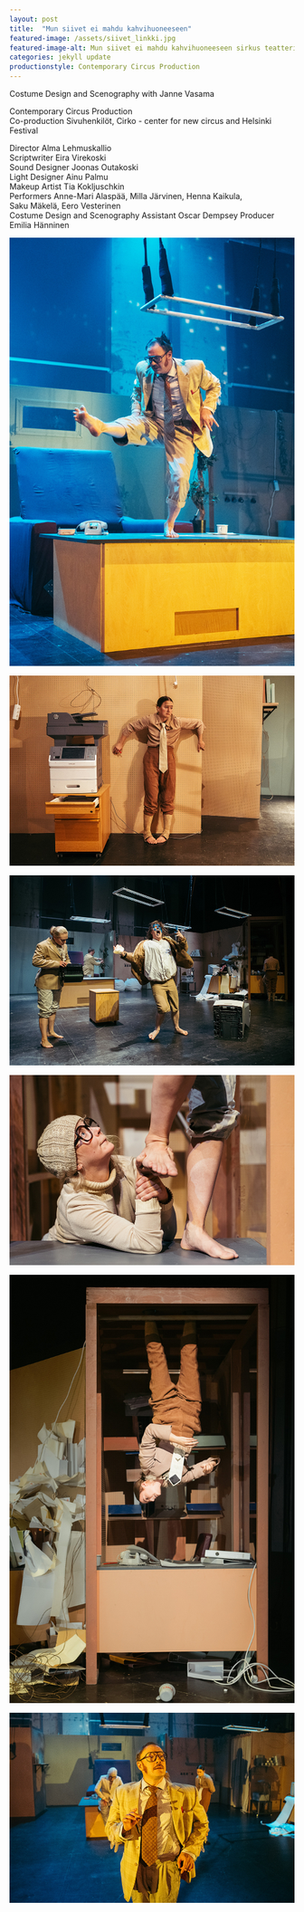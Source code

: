 ```yaml
---
layout: post
title:  "Mun siivet ei mahdu kahvihuoneeseen"
featured-image: /assets/siivet_linkki.jpg
featured-image-alt: Mun siivet ei mahdu kahvihuoneeseen sirkus teatteri esitys
categories: jekyll update
productionstyle: Contemporary Circus Production
---
```


Costume Design and Scenography with Janne Vasama

  Contemporary Circus Production  
Co-production Sivuhenkilöt, Cirko - center for new circus and Helsinki Festival

  Director Alma Lehmuskallio  
  Scriptwriter Eira Virekoski  
  Sound Designer Joonas Outakoski  
  Light Designer Ainu Palmu  
  Makeup Artist Tia Kokljuschkin  
  Performers Anne-Mari Alaspää, Milla Järvinen, Henna Kaikula,  
  Saku Mäkelä, Eero Vesterinen  
  Costume Design and Scenography Assistant Oscar Dempsey
  Producer Emilia Hänninen  

![alt text](/assets/projects/siivet1.jpg)


![alt text](/assets/projects/siivet2.jpg)


![alt text](/assets/projects/siivet3.jpg)


![alt text](/assets/projects/siivet4.jpg)


![alt text](/assets/projects/siivet5.jpg)


![alt text](/assets/projects/siivet6.jpg)